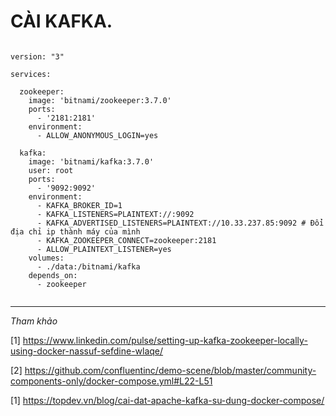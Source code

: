 # CÀI KAFKA.



```

version: "3"

services:

  zookeeper:
    image: 'bitnami/zookeeper:3.7.0'
    ports:
      - '2181:2181'
    environment:
      - ALLOW_ANONYMOUS_LOGIN=yes

  kafka:
    image: 'bitnami/kafka:3.7.0'
    user: root
    ports:
      - '9092:9092'
    environment:
      - KAFKA_BROKER_ID=1
      - KAFKA_LISTENERS=PLAINTEXT://:9092
      - KAFKA_ADVERTISED_LISTENERS=PLAINTEXT://10.33.237.85:9092 # Đổi địa chỉ ip thành máy của mình
      - KAFKA_ZOOKEEPER_CONNECT=zookeeper:2181
      - ALLOW_PLAINTEXT_LISTENER=yes
    volumes:
      - ./data:/bitnami/kafka
    depends_on:
      - zookeeper


```


---

*Tham khảo*

[1] https://www.linkedin.com/pulse/setting-up-kafka-zookeeper-locally-using-docker-nassuf-sefdine-wlaqe/

[2] https://github.com/confluentinc/demo-scene/blob/master/community-components-only/docker-compose.yml#L22-L51


[1] https://topdev.vn/blog/cai-dat-apache-kafka-su-dung-docker-compose/ 